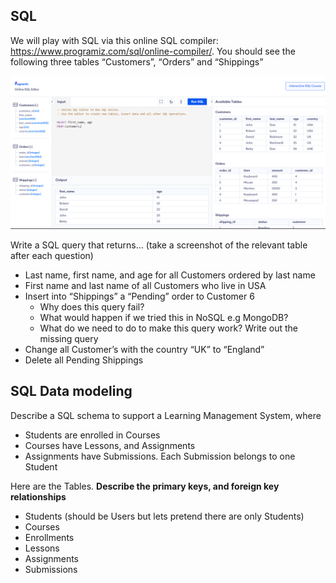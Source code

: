 ## SQL

We will play with SQL via this online SQL compiler: https://www.programiz.com/sql/online-compiler/. You should see the following three tables “Customers”, “Orders” and “Shippings”

![alt text](image-4.png)

Write a SQL query that returns… (take a screenshot of the relevant table after each question)

- Last name, first name, and age for all Customers ordered by last name
- First name and last name of all Customers who live in USA
- Insert into “Shippings” a “Pending” order to Customer 6
  - Why does this query fail?
  - What would happen if we tried this in NoSQL e.g MongoDB?
  - What do we need to do to make this query work? Write out the missing query
- Change all Customer’s with the country “UK” to “England”
- Delete all Pending Shippings

## SQL Data modeling

Describe a SQL schema to support a Learning Management System, where

- Students are enrolled in Courses
- Courses have Lessons, and Assignments
- Assignments have Submissions. Each Submission belongs to one Student

Here are the Tables. **Describe the primary keys, and foreign key relationships**

- Students (should be Users but lets pretend there are only Students)
- Courses
- Enrollments
- Lessons
- Assignments
- Submissions
